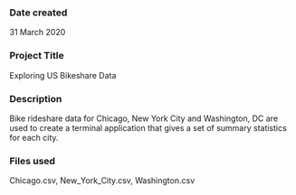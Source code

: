 ### Date created
31 March 2020

### Project Title
Exploring US Bikeshare Data

### Description
Bike rideshare data for Chicago, New York City and Washington, DC are used to create a terminal application that gives a set of summary statistics for each city.

### Files used
Chicago.csv, New_York_City.csv, Washington.csv

